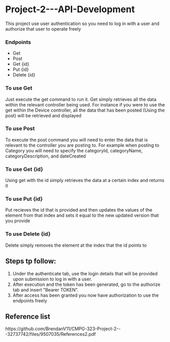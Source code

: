 # Project-2---API-Development
<p>This project use user authentication so you need to log in with a user and authorize that user to operate freely</p>

<h3>Endpoints</h3>
  <ul>
    <li>Get</li>
    <li>Post</li>
    <li>Get {id}</li>
    <li>Put {id}</li>
    <li>Delete {id}</li>
  </ul>
  
  <h3>To use Get</h3>
  <p>Just execute the get command to run it. Get simply retrieves all the data within the relevant controller being used. For instance if you were to use the get within the Device controller, all the data that has been posted (Using the post) will be retrieved and displayed</p>
  
 <h3>To use Post</h3>
  <p>To execute the post command you will need to enter the data that is relevant to the controller you are posting to. For example when posting to Category you will need to specify the categoryId, categoryName, categoryDescription, and dateCreated </p>

 <h3>To use Get {id}</h3>
<p>Using get with the id simply retrieves the data at a certain index and returns it</p>

 <h3>To use Put {id}</h3>
<p>Put recieves the id that is provided and then updates the values of the element from that index and sets it equal to the new updated version that you provide</p>

 <h3>To use Delete {id}</h3>
<p>Delete simply removes the element at the index that the id points to</p>

<h2>Steps tp follow:</h2>
<ol>
  <li>Under the authenticate tab, use the login details that will be provided upon submission to log in with a user.</li>
  <li>After execution and the token has been generated, go to the authorize tab and insert "Bearer TOKEN".</li>
    <li>After access has been granted you now have authorization to use the endpoints freely</li>
</ol>



<h2>Reference list</h2>

<p>https://github.com/BrendanV11/CMPG-323-Project-2---32737742/files/9507035/References2.pdf</p>


